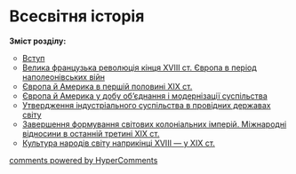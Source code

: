 <div id="hypercomments_widget" class="js-hypercomments-widget invisible"></div>

# Всесвітня історія

<b>Зміст розділу:</b><br>
<ul type="circle">
<li><a href="https://histmon59.ed-era.com/9/vstup.html">Вступ</a></li>
<li><a href="https://histmon59.ed-era.com/9/velyka_francuzka_revolyuciya.html">Велика французька революція кінця ХVІІІ ст. Європа в період наполеонівських війн</a></li>
<li><a href="https://histmon59.ed-era.com/9/evropa_ta_amerika.html">Європа й Америка в першій половині XIX ст.</a></li>
<li><a href="https://histmon59.ed-era.com/9/evropa_ta_amerika_u_dobu_obyednannya_ta_modernizaciyi_suspilstva.html">Європа й Америка у добу об’єднання і модернізації суспільства</a></li>
<li><a href="https://histmon59.ed-era.com/9/utverdzhennya_industrialnogo_suspilstva.html">Утвердження індустріального суспільства в провідних державах світу</a></li>
<li><a href="https://histmon59.ed-era.com/9/mizhnarodny_vidnosyny.html">Завершення формування світових колоніальних імперій. Міжнародні відносини в останній третині ХІХ ст.</a></li>
<li><a href="https://histmon59.ed-era.com/9/kultura_narodyv_svitu.html">Культура народів світу наприкінці ХVІІІ — у ХІХ ст.</a></li>
</ul>

<div class="js-hypercomments-container">
<a href="http://hypercomments.com" class="hc-link" title="comments widget">comments powered by HyperComments</a>
</div>